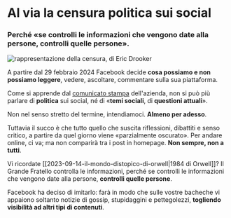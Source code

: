 # Al via la censura politica sui social

### Perché «se controlli le informazioni che vengono date alla persone, controlli quelle persone».

![rappresentazione della censura, di Eric Drooker](facebook-censura-eric-drooker.jpeg)

A partire dal 29 febbraio 2024 Facebook decide **cosa possiamo e non possiamo leggere**, vedere, ascoltare, commentare sulla sua piattaforma.

Come si apprende dal [comunicato stampa](https://about.fb.com/news/2024/02/update-on-facebook-news-us-australia/) dell'azienda, non si può più parlare di **politica** sui social, né di «**temi sociali**, di **questioni attuali**».

Non nel senso stretto del termine, intendiamoci. **Almeno per adesso**.

Tuttavia il succo è che tutto quello che suscita riflessioni, dibattiti e senso critico, a partire da quel giorno viene «parzialmente oscurato». Per andare online, ci va; ma non comparirà tra i post in homepage. **Non sempre, non a tutti**.

Vi ricordate [[2023-09-14-il-mondo-distopico-di-orwell|1984 di Orwell]]? Il Grande Fratello controlla le informazioni, perché se controlli le informazioni che vengono date alla persone, **controlli quelle persone**.

Facebook ha deciso di imitarlo: farà in modo che sulle vostre bacheche vi appaiono soltanto notizie di gossip, stupidaggini e pettegolezzi, **togliendo visibilità ad altri tipi di contenuti**.